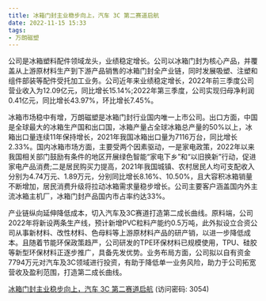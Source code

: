 ```yaml
---
title: 冰箱门封主业稳步向上，汽车 3C 第二赛道启航
date: 2022-11-15 15:33
tags:
- 万朗磁塑
---
```

公司是冰箱塑料配件领域龙头，业绩稳定增长。公司以冰箱门封为核心产品，并覆盖从上游原材料生产到下游产品销售的冰箱门封全产业链，同时发展吸塑、注塑和组件部装等配件受托加工业务。公司近年来业绩稳定增长，2022年前三季度公司营业收入为12.09亿元，同比增长15.14%;2022年第三季度，公司实现归母净利润0.41亿元，同比增长43.97%，环比增长7.45%。

冰箱市场稳中有增，万朗磁塑是冰箱门封行业国内唯一上市公司。出口方面，中国是全球最大的冰箱生产国和出口国，冰箱产量占全球冰箱总产量的50%以上，冰箱出口量连续11年保持增长，2021年我国冰箱出口量为7116万台，同比增长2.33%。国内冰箱市场方面，主要受两个因素驱动，一是家电政策，2022年以来我国相关部门鼓励有条件的地区开展绿色智能“家电下乡”和“以旧换新”行动，促进家电产品消费;二是居民购买力提高，2021年我国城镇、农村居民人均可支配收入分别为4.74万元、1.89万元，分别同比增长8.16%、10.50%，且大容积冰箱销量不断增加，居民消费升级将拉动冰箱需求量稳步增长。公司主要客户涵盖国内外主流冰箱主机厂，冰箱门封产品国内市占率约达33%。
<!-- more -->
产业链纵向延伸降低成本，切入汽车及3C赛道打造第二成长曲线。原料端，公司2022年将新设两条生产线，预计新增PVC粒料产能约0.5万吨，此外拟设立合资公司从事新材料、改性材料、色母料等上游原材料产品的研产销，以进一步降低成本。且随着节能环保政策趋严，公司研发的TPE环保材料已规模使用，TPU、硅胶等新型环保材料正逐步推广，具备先发优势。业务布局方面，公司拟以自有资金7794万元对汽车及3C领域进行投资，有助于降低单一业务风险，助力于公司拓宽营收及盈利范围，打造第二成长曲线。

[冰箱门封主业稳步向上，汽车 3C 第二赛道启航](https://url12.ctfile.com/f/3948612-723796873-8093ae?p=3054)
(访问密码: 3054)
